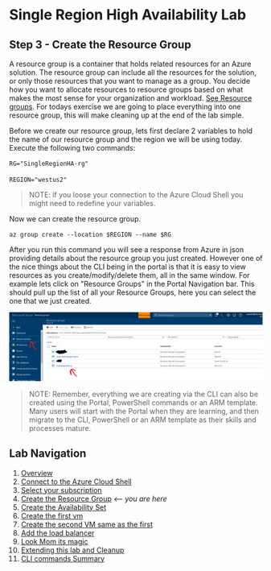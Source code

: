 # Single Region High Availability Lab 
## Step 3 - Create the Resource Group

A resource group is a container that holds related resources for an Azure solution. The resource group can include all the resources for the solution, or only those resources that you want to manage as a group. You decide how you want to allocate resources to resource groups based on what makes the most sense for your organization and workload. [See Resource groups](https://docs.microsoft.com/en-us/azure/azure-resource-manager/resource-group-overview#resource-groups). For todays exercise we are going to place everything into one resource group, this will make cleaning up at the end of the lab simple. 

Before we create our resource group, lets first declare 2 variables to hold the name of our resource group and the region we will be using today. Execute the following two commands:

```
RG="SingleRegionHA-rg"

REGION="westus2"
```

> NOTE: if you loose your connection to the Azure Cloud Shell you might need to redefine your variables.

Now we can create the resource group.

```
az group create --location $REGION --name $RG
```

After you run this command you will see a response from Azure in json providing details about the resource group you just created. However one of the nice things about the CLI being in the portal is that it is easy to view resources as you create/modify/delete them, all in the same window. For example lets click on "Resource Groups" in the Portal Navigation bar. This should pull up the list of all your Resource Groups, here you can select the one that we just created. 

![Resource Groups](./img/resource-groups.png)

> NOTE: Remember, everything we are creating via the CLI can also be created using the Portal, PowerShell commands or an ARM template. Many users will start with the Portal when they are learning, and then migrate to the CLI, PowerShell or an ARM template as their skills and processes mature. 

## Lab Navigation
1. [Overview](./) 
1. [Connect to the Azure Cloud Shell](./step01.html)
1. [Select your subscription](./step02.html)
1. [Create the Resource Group](./step03.html) *<-- you are here*
1. [Create the Availability Set](./step04.html)
1. [Create the first vm](./step05.html)
1. [Create the second VM same as the first](./step06.html)
1. [Add the load balancer](./step07.html)
1. [Look Mom its magic](./step08.html)
1. [Extending this lab and Cleanup](./step09.html)
1. [CLI commands Summary](./summary.html)